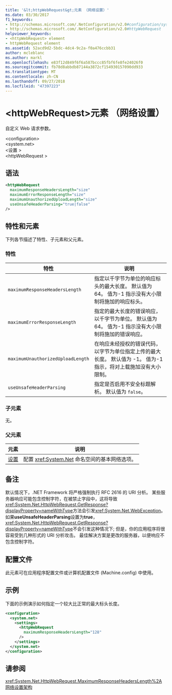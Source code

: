```yaml
---
title: '&lt;httpWebRequest&gt;元素 （网络设置）'
ms.date: 03/30/2017
f1_keywords:
- http://schemas.microsoft.com/.NetConfiguration/v2.0#configuration/system.net/settings/httpWebRequest
- http://schemas.microsoft.com/.NetConfiguration/v2.0#httpWebRequest
helpviewer_keywords:
- <httpWebRequest> element
- httpWebRequest element
ms.assetid: 52acd9d2-5bdc-4dc4-9c2a-f0a476ccbb31
author: mcleblanc
ms.author: markl
ms.openlocfilehash: e83f12d849f6f6a587bccc85fbf6fe8fe24026f0
ms.sourcegitcommit: fb78d8abbdb87144a3872cf154930157090dd933
ms.translationtype: MT
ms.contentlocale: zh-CN
ms.lasthandoff: 09/27/2018
ms.locfileid: "47397223"
---
```

# <a name="lthttpwebrequestgt-element-network-settings"></a>&lt;httpWebRequest&gt;元素 （网络设置）
自定义 Web 请求参数。  
  
 \<configuration>  
\<system.net>  
\<设置 >  
\<httpWebRequest >  
  
## <a name="syntax"></a>语法  
  
```xml  
<httpWebRequest  
  maximumResponseHeadersLength="size"  
  maximumErrorResponseLength="size"  
  maximumUnauthorizedUploadLength="size"  
  useUnsafeHeaderParsing="true|false"  
/>  
```  
  
## <a name="attributes-and-elements"></a>特性和元素  
 下列各节描述了特性、子元素和父元素。  
  
### <a name="attributes"></a>特性  
  
|**特性**|**说明**|  
|-------------------|---------------------|  
|`maximumResponseHeadersLength`|指定以千字节为单位的响应标头的最大长度。 默认值为 64。 值为-1 指示没有大小限制将施加的响应标头。|  
|`maximumErrorResponseLength`|指定的最大长度的错误响应，以千字节为单位。 默认值为 64。 值为-1 指示没有大小限制将施加的错误响应。|  
|`maximumUnauthorizedUploadLength`|在响应未经授权的错误代码，以字节为单位指定上传的最大长度。 默认值为 -1。 值为-1 指示，将对上载施加没有大小限制。|  
|`useUnsafeHeaderParsing`|指定是否启用不安全标题解析。 默认值为 `false`。|  
  
### <a name="child-elements"></a>子元素  
 无。  
  
### <a name="parent-elements"></a>父元素  
  
|**元素**|**说明**|  
|-----------------|---------------------|  
|[设置](../../../../../docs/framework/configure-apps/file-schema/network/settings-element-network-settings.md)|配置 <xref:System.Net> 命名空间的基本网络选项。|  
  
## <a name="remarks"></a>备注  
 默认情况下，.NET Framework 将严格强制执行 RFC 2616 的 URI 分析。 某些服务器响应可能包含控制字符，在被禁止字段中，这将导致<xref:System.Net.HttpWebRequest.GetResponse?displayProperty=nameWithType>方法会引发<xref:System.Net.WebException>。 如果**useUnsafeHeaderParsing**设置为**true**，<xref:System.Net.HttpWebRequest.GetResponse?displayProperty=nameWithType>不会引发这种情况下; 但是，你的应用程序将很容易受到几种形式的 URI 分析攻击。 最佳解决方案是更改的服务器，以便响应不包含控制字符。  
  
## <a name="configuration-files"></a>配置文件  
 此元素可在应用程序配置文件或计算机配置文件 (Machine.config) 中使用。  
  
## <a name="example"></a>示例  
 下面的示例演示如何指定一个较大比正常的最大标头长度。  
  
```xml  
<configuration>  
  <system.net>  
    <settings>  
      <httpWebRequest  
        maximumResponseHeadersLength="128"  
      />  
    </settings>  
  </system.net>  
</configuration>  
```  
  
## <a name="see-also"></a>请参阅  
 <xref:System.Net.HttpWebRequest.MaximumResponseHeadersLength%2A>  
 [网络设置架构](../../../../../docs/framework/configure-apps/file-schema/network/index.md)
